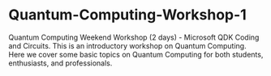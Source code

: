 # Quantum-Computing-Workshop-1
Quantum Computing Weekend Workshop (2 days) - Microsoft QDK Coding and Circuits. This is an introductory workshop on Quantum Computing. Here we cover some basic topics on Quantum Computing for both students, enthusiasts, and professionals. 
